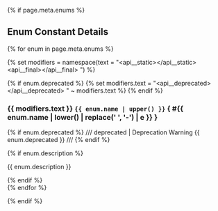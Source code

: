 {% if page.meta.enums %}
## Enum Constant Details

{% for enum in page.meta.enums %}
<div class="api-detail" markdown>

{% set modifiers = namespace(text = "<api__static></api__static> <api__final></api__final> ") %}

{% if enum.deprecated %}
  {% set modifiers.text = "<api__deprecated></api__deprecated> " ~ modifiers.text %}
{% endif %}

### {{ modifiers.text }} `{{ enum.name | upper() }}` { #{{ enum.name | lower() | replace(' ', '-') | e }} }

{% if enum.deprecated %}
/// deprecated | Deprecation Warning
{{ enum.deprecated }}
///
{% endif %}

{% if enum.description %}
<div class="api-detail__description" markdown>

{{ enum.description }}

</div>
{% endif %}

</div>
{% endfor %}

{% endif %}